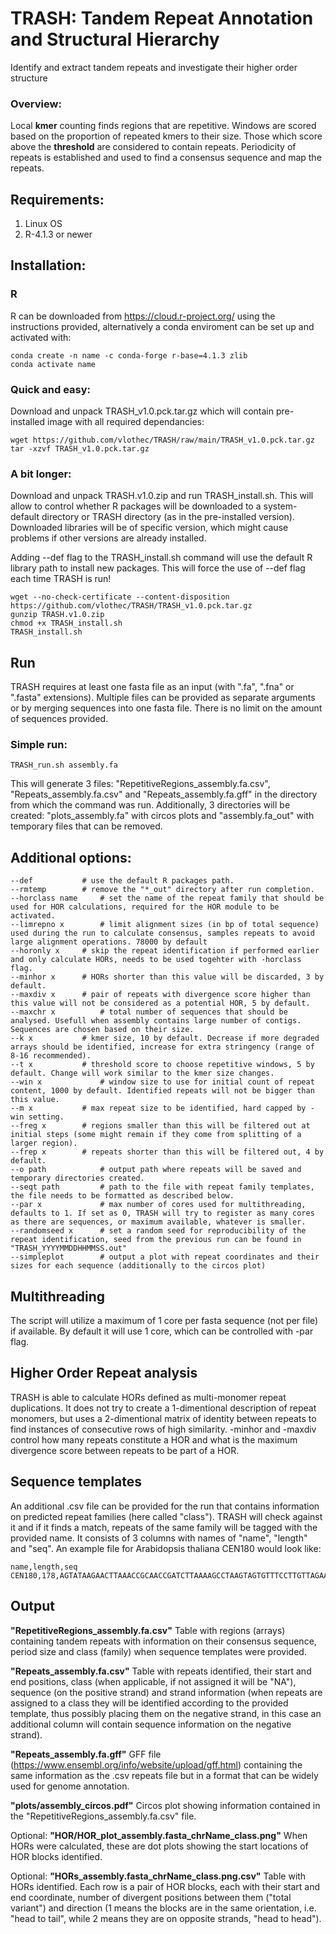 # TRASH: Tandem Repeat Annotation and Structural Hierarchy
Identify and extract tandem repeats and investigate their higher order structure 

### Overview:
Local **kmer** counting finds regions that are repetitive. Windows are scored based on the proportion of repeated kmers to their size. Those which score above the **threshold** are considered to contain repeats. Periodicity of repeats is established and used to find a consensus sequence and map the repeats.

## Requirements:

1. Linux OS
2. R-4.1.3 or newer

## Installation:

### R
R can be downloaded from https://cloud.r-project.org/ using the instructions provided, alternatively a conda enviroment can be set up and activated with:
```
conda create -n name -c conda-forge r-base=4.1.3 zlib
conda activate name
```
### Quick and easy:
Download and unpack TRASH_v1.0.pck.tar.gz which will contain pre-installed image with all required dependancies:
```
wget https://github.com/vlothec/TRASH/raw/main/TRASH_v1.0.pck.tar.gz
tar -xzvf TRASH_v1.0.pck.tar.gz
```
### A bit longer:
Download and unpack TRASH.v1.0.zip and run TRASH_install.sh. This will allow to control whether R packages will be downloaded to a system-default directory or TRASH directory (as in the pre-installed version). Downloaded libraries will be of specific version, which might cause problems if other versions are already installed.

Adding --def flag to the TRASH_install.sh command will use the default R library path to install new packages. This will force the use of --def flag each time TRASH is run!
```
wget --no-check-certificate --content-disposition https://github.com/vlothec/TRASH/TRASH_v1.0.pck.tar.gz
gunzip TRASH.v1.0.zip
chmod +x TRASH_install.sh
TRASH_install.sh
```

## Run
TRASH requires at least one fasta file as an input (with ".fa", ".fna" or ".fasta" extensions). Multiple files can be provided as separate arguments or by merging sequences into one fasta file. There is no limit on the amount of sequences provided.
### Simple run:
```
TRASH_run.sh assembly.fa
```
This will generate 3 files: "RepetitiveRegions_assembly.fa.csv", "Repeats_assembly.fa.csv" and "Repeats_assembly.fa.gff" in the directory from which the command was run. Additionally, 3 directories will be created: "plots_assembly.fa" with circos plots and "assembly.fa_out" with temporary files that can be removed.

## Additional options:

```
--def 			# use the default R packages path.
--rmtemp 		# remove the "*_out" directory after run completion.
--horclass name		# set the name of the repeat family that should be used for HOR calculations, required for the HOR module to be activated.
--limrepno x		# limit alignment sizes (in bp of total sequence) used during the run to calculate consensus, samples repeats to avoid large alignment operations. 78000 by default
--horonly x		# skip the repeat identification if performed earlier and only calculate HORs, needs to be used togehter with -horclass flag.
--minhor x		# HORs shorter than this value will be discarded, 3 by default.
--maxdiv x		# pair of repeats with divergence score higher than this value will not be considered as a potential HOR, 5 by default.
--maxchr x  		# total number of sequences that should be analysed. Usefull when assembly contains large number of contigs. Sequences are chosen based on their size.
--k x			# kmer size, 10 by default. Decrease if more degraded arrays should be identified, increase for extra stringency (range of 8-16 recommended).
--t x 			# threshold score to choose repetitive windows, 5 by default. Change will work similar to the kmer size changes.
--win x 			# window size to use for initial count of repeat content, 1000 by default. Identified repeats will not be bigger than this value.
--m x 			# max repeat size to be identified, hard capped by -win setting.
--freg x 		# regions smaller than this will be filtered out at initial steps (some might remain if they come from splitting of a larger region).
--frep x 		# repeats shorter than this will be filtered out, 4 by default.
--o path			# output path where repeats will be saved and temporary directories created.
--seqt path 		# path to the file with repeat family templates, the file needs to be formatted as described below.
--par x 			# max number of cores used for multithreading, defaults to 1. If set as 0, TRASH will try to register as many cores as there are sequences, or maximum available, whatever is smaller.
--randomseed x		# set a random seed for reproducibility of the repeat identification, seed from the previous run can be found in "TRASH_YYYYMMDDHHMMSS.out" 
--simpleplot		# output a plot with repeat coordinates and their sizes for each sequence (additionally to the circos plot)
```


## Multithreading
The script will utilize a maximum of 1 core per fasta sequence (not per file) if available. By default it will use 1 core, which can be controlled with -par flag. 


## Higher Order Repeat analysis
TRASH is able to calculate HORs defined as multi-monomer repeat duplications. It does not try to create a 1-dimentional description of repeat monomers, but uses a 2-dimentional matrix of identity between repeats to find instances of consecutive rows of high similarity. -minhor and -maxdiv control how many repeats constitute a HOR and what is the maximum divergence score between repeats to be part of a HOR.


## Sequence templates
An additional .csv file can be provided for the run that contains information on predicted repeat families (here called "class"). TRASH will check against it and if it finds a match, repeats of the same family will be tagged with the provided name. It consists of 3 columns with names of "name", "length" and "seq". An example file for Arabidopsis thaliana CEN180 would look like:
```
name,length,seq
CEN180,178,AGTATAAGAACTTAAACCGCAACCGATCTTAAAAGCCTAAGTAGTGTTTCCTTGTTAGAAGACACAAAGCCAAAGACTCATATGGACTTTGGCTACACCATGAAAGCTTTGAGAAGCAAGAAGAAGGTTGGTTAGTGTTTTGGAGTCGAATATGACTTGATGTCATGTGTATGATTG
```

## Output

**"RepetitiveRegions_assembly.fa.csv"**
Table with regions (arrays) containing tandem repeats with information on their consensus sequence, period size and class (family) when sequence templates were provided.

**"Repeats_assembly.fa.csv"**
Table with repeats identified, their start and end positions, class (when applicable, if not assigned it will be "NA"), sequence (on the positive strand) and strand information (when repeats are assigned to a class they will be identified according to the provided template, thus possibly placing them on the negative strand, in this case an additional column will contain sequence information on the negative strand).

**"Repeats_assembly.fa.gff"**
GFF file (https://www.ensembl.org/info/website/upload/gff.html) containing the same information as the .csv repeats file but in a format that can be widely used for genome annotation.

**"plots/assembly_circos.pdf"**
Circos plot showing information contained in the "RepetitiveRegions_assembly.fa.csv" file.

Optional: **"HOR/HOR_plot_assembly.fasta_chrName_class.png"**
When HORs were calculated, these are dot plots showing the start locations of HOR blocks identified.

Optional: **"HORs_assembly.fasta_chrName_class.png.csv"**
Table with HORs identified. Each row is a pair of HOR blocks, each with their start and end coordinate, number of divergent positions between them ("total variant") and direction (1 means the blocks are in the same orientation, i.e. "head to tail", while 2 means they are on opposite strands, "head to head").
